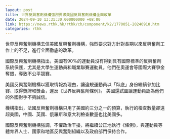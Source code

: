 ```yaml
---
layout: post
title: 世界反興奮劑機構強烈要求美國反興奮劑機構全面改革
date: 2024-09-10 13:31:30.000000000 +08:00
link: https://news.rthk.hk/rthk/ch/component/k2/1770051-20240910.htm
categories: rthk
---
```


世界反興奮劑機構去信美國反興奮劑機構，強烈要求對方針對長期以來反興奮劑工作上的不足，進行全面徹底的改革。

國際反興奮劑機構指出，美國有90%的運動員沒有得到具有國際標準的反興奮劑系統保護，尤其是大學生運動員和職業聯賽運動員。他們在奧運會等國際大賽爭金奪銀，導致不公平競賽。

美國反興奮劑機構以獲取情報為理由，讓違規運動員以「臥底」身份繼續參加比賽、取得獎牌和獎金，違反《世界反興奮劑條例》。 美國還試圖讓運動員認為他們的外國對手不夠誠信。　

機構指出，法國反興奮劑機構只用了美國約三分之一的預算，執行的檢查數量卻遠超美國，中國、英國、俄羅斯和意大利檢查數量也比美國多。

國際反興奮劑機構強調，不懼政治干擾，將繼續公正地執行《條例》，與運動員等體育界人士、國家和地區反興奮劑組織以及政府部門保持合作。
